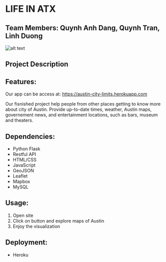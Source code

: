 # LIFE IN ATX 

## Team Members: Quynh Anh Dang, Quynh Tran, Linh Duong

![alt text](https://aquilacommercial.com/wp-content/uploads/2018/01/Best-CRE-Firms.jpg)
## Project Description


## Features:

Our app can be access at: https://austin-city-limits.herokuapp.com

Our fisnished project help people from other places getting to know more about city of Austin. 
Provide up-to-date times, weather, Austin maps, governement news, and entertainment locations, such as bars, museum and theaters. 

## Dependencies:

* Python Flask
* Restful API 
* HTML/CSS
* JavaScript
* GeoJSON
* Leaflet 
* Mapbox
* MySQL

## Usage:

1. Open site 
2. Click on button and explore maps of Austin 
3. Enjoy the visualization

## Deployment:

* Heroku

